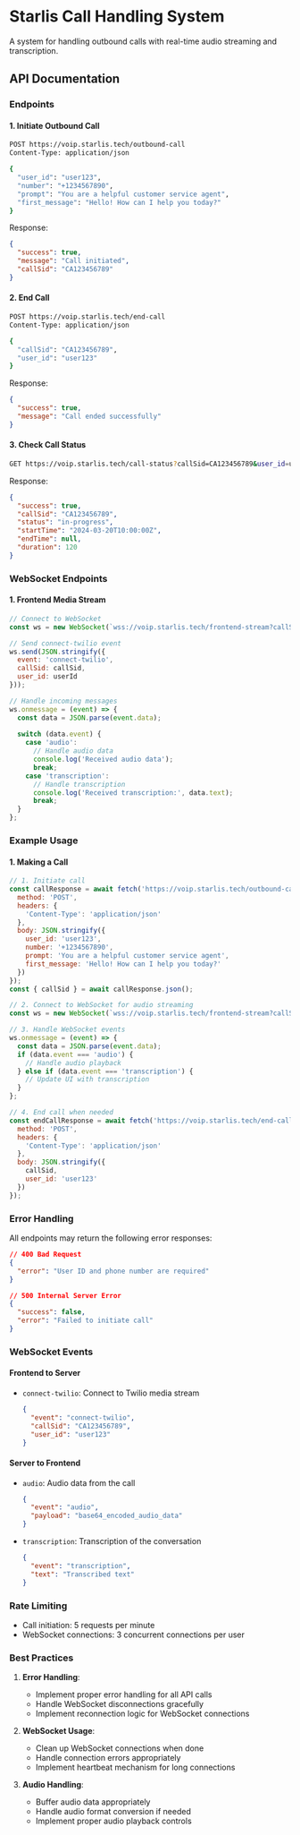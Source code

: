 # Starlis Call Handling System

A system for handling outbound calls with real-time audio streaming and transcription.

## API Documentation

### Endpoints

#### 1. Initiate Outbound Call
```bash
POST https://voip.starlis.tech/outbound-call
Content-Type: application/json

{
  "user_id": "user123",
  "number": "+1234567890",
  "prompt": "You are a helpful customer service agent",
  "first_message": "Hello! How can I help you today?"
}
```

Response:
```json
{
  "success": true,
  "message": "Call initiated",
  "callSid": "CA123456789"
}
```

#### 2. End Call
```bash
POST https://voip.starlis.tech/end-call
Content-Type: application/json

{
  "callSid": "CA123456789",
  "user_id": "user123"
}
```

Response:
```json
{
  "success": true,
  "message": "Call ended successfully"
}
```

#### 3. Check Call Status
```bash
GET https://voip.starlis.tech/call-status?callSid=CA123456789&user_id=user123
```

Response:
```json
{
  "success": true,
  "callSid": "CA123456789",
  "status": "in-progress",
  "startTime": "2024-03-20T10:00:00Z",
  "endTime": null,
  "duration": 120
}
```

### WebSocket Endpoints

#### 1. Frontend Media Stream
```javascript
// Connect to WebSocket
const ws = new WebSocket(`wss://voip.starlis.tech/frontend-stream?callSid=${callSid}&user_id=${userId}`);

// Send connect-twilio event
ws.send(JSON.stringify({
  event: 'connect-twilio',
  callSid: callSid,
  user_id: userId
}));

// Handle incoming messages
ws.onmessage = (event) => {
  const data = JSON.parse(event.data);
  
  switch (data.event) {
    case 'audio':
      // Handle audio data
      console.log('Received audio data');
      break;
    case 'transcription':
      // Handle transcription
      console.log('Received transcription:', data.text);
      break;
  }
};
```

### Example Usage

#### 1. Making a Call
```javascript
// 1. Initiate call
const callResponse = await fetch('https://voip.starlis.tech/outbound-call', {
  method: 'POST',
  headers: {
    'Content-Type': 'application/json'
  },
  body: JSON.stringify({
    user_id: 'user123',
    number: '+1234567890',
    prompt: 'You are a helpful customer service agent',
    first_message: 'Hello! How can I help you today?'
  })
});
const { callSid } = await callResponse.json();

// 2. Connect to WebSocket for audio streaming
const ws = new WebSocket(`wss://voip.starlis.tech/frontend-stream?callSid=${callSid}&user_id=user123`);

// 3. Handle WebSocket events
ws.onmessage = (event) => {
  const data = JSON.parse(event.data);
  if (data.event === 'audio') {
    // Handle audio playback
  } else if (data.event === 'transcription') {
    // Update UI with transcription
  }
};

// 4. End call when needed
const endCallResponse = await fetch('https://voip.starlis.tech/end-call', {
  method: 'POST',
  headers: {
    'Content-Type': 'application/json'
  },
  body: JSON.stringify({
    callSid,
    user_id: 'user123'
  })
});
```

### Error Handling

All endpoints may return the following error responses:

```json
// 400 Bad Request
{
  "error": "User ID and phone number are required"
}

// 500 Internal Server Error
{
  "success": false,
  "error": "Failed to initiate call"
}
```

### WebSocket Events

#### Frontend to Server
- `connect-twilio`: Connect to Twilio media stream
  ```json
  {
    "event": "connect-twilio",
    "callSid": "CA123456789",
    "user_id": "user123"
  }
  ```

#### Server to Frontend
- `audio`: Audio data from the call
  ```json
  {
    "event": "audio",
    "payload": "base64_encoded_audio_data"
  }
  ```
- `transcription`: Transcription of the conversation
  ```json
  {
    "event": "transcription",
    "text": "Transcribed text"
  }
  ```

### Rate Limiting

- Call initiation: 5 requests per minute
- WebSocket connections: 3 concurrent connections per user

### Best Practices

1. **Error Handling**:
   - Implement proper error handling for all API calls
   - Handle WebSocket disconnections gracefully
   - Implement reconnection logic for WebSocket connections

2. **WebSocket Usage**:
   - Clean up WebSocket connections when done
   - Handle connection errors appropriately
   - Implement heartbeat mechanism for long connections

3. **Audio Handling**:
   - Buffer audio data appropriately
   - Handle audio format conversion if needed
   - Implement proper audio playback controls
